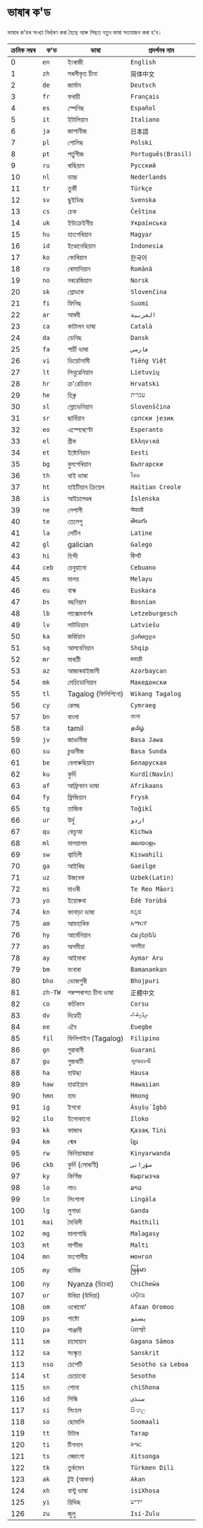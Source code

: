 # ভাষাৰ ক'ড

ভাষাৰ ক’ডৰ সংখ্যা নিৰ্ধাৰণ কৰা হৈছে আৰু পিছত নতুন ভাষা সংযোজন কৰা হ’ব।

| ক্ৰমিক নম্বৰ | ক'ড | ভাষা | প্ৰদৰ্শনৰ নাম |
| - | - | - | - |
| 0 | `en` | ইংৰাজী | `English` |
| 1 | `zh` | সৰলীকৃত চীনা | `简体中文` |
| 2 | `de` | জাৰ্মান | `Deutsch` |
| 3 | `fr` | ফৰাচী | `Français` |
| 4 | `es` | স্পেনিছ | `Español` |
| 5 | `it` | ইটালিয়ান | `Italiano` |
| 6 | `ja` | জাপানীজ | `日本語` |
| 7 | `pl` | পোলিছ | `Polski` |
| 8 | `pt` | পৰ্তুগীজ | `Português(Brasil)` |
| 9 | `ru` | ৰাছিয়ান | `Русский` |
| 10 | `nl` | ডাচ্চ | `Nederlands` |
| 11 | `tr` | তুৰ্কী | `Türkçe` |
| 12 | `sv` | ছুইডিছ | `Svenska` |
| 13 | `cs` | চেক | `Čeština` |
| 14 | `uk` | ইউক্ৰেইনীয় | `Українська` |
| 15 | `hu` | হাংগেৰিয়ান | `Magyar` |
| 16 | `id` | ইণ্ডোনেছিয়ান | `Indonesia` |
| 17 | `ko` | কোৰিয়ান | `한국어` |
| 18 | `ro` | ৰোমানিয়ান | `Română` |
| 19 | `no` | নৰৱেজিয়ান | `Norsk` |
| 20 | `sk` | শ্লোভাক | `Slovenčina` |
| 21 | `fi` | ফিনিছ | `Suomi` |
| 22 | `ar` | আৰবী | `العربية` |
| 23 | `ca` | কাটালন ভাষা | `Català` |
| 24 | `da` | ডেনিছ | `Dansk` |
| 25 | `fa` | পাৰ্চী ভাষা | `فارسی` |
| 26 | `vi` | ভিয়েটনামী | `Tiếng Việt` |
| 27 | `lt` | লিথুৱেনিয়ান | `Lietuvių` |
| 28 | `hr` | ক্ৰ'ৱেচিয়ান | `Hrvatski` |
| 29 | `he` | হিব্ৰু | `עברית` |
| 30 | `sl` | স্লোভেনিয়ান | `Slovenščina` |
| 31 | `sr` | ছাৰ্বিয়ান | `српски језик` |
| 32 | `eo` | এস্পেৰেণ্টো | `Esperanto` |
| 33 | `el` | গ্ৰীক | `Ελληνικά` |
| 34 | `et` | ইষ্টোনিয়ান | `Eesti` |
| 35 | `bg` | বুলগেৰিয়ান | `Български` |
| 36 | `th` | থাই ভাষা | `ไทย` |
| 37 | `ht` | হাইটিয়ান ক্ৰিয়েল | `Haitian Creole` |
| 38 | `is` | আইচলেণ্ডৰ | `Íslenska` |
| 39 | `ne` | নেপালী | `नेपाली` |
| 40 | `te` | তেলেগু | `తెలుగు` |
| 41 | `la` | লেটিন | `Latine` |
| 42 | `gl` | galician | `Galego` |
| 43 | `hi` | হিন্দী | `हिन्दी` |
| 44 | `ceb` | চেবুয়ানো | `Cebuano` |
| 45 | `ms` | মালয় | `Melayu` |
| 46 | `eu` | বাস্ক | `Euskara` |
| 47 | `bs` | বছনিয়ান | `Bosnian` |
| 48 | `lb` | লাক্সেমবাৰ্গৰ | `Letzeburgesch` |
| 49 | `lv` | লাটভিয়ান | `Latviešu` |
| 50 | `ka` | জৰ্জিয়ান | `ქართული` |
| 51 | `sq` | আলবেনিয়ান | `Shqip` |
| 52 | `mr` | মাৰাঠী | `मराठी` |
| 53 | `az` | আজাৰবাইজানী | `Azərbaycan` |
| 54 | `mk` | মেচিডোনিয়ান | `Македонски` |
| 55 | `tl` | Tagalog (ফিলিপিনো) | `Wikang Tagalog` |
| 56 | `cy` | ৱেলছ | `Cymraeg` |
| 57 | `bn` | বাংলা | `বাংলা` |
| 58 | `ta` | tamil | `தமிழ்` |
| 59 | `jv` | জাভানীজ | `Basa Jawa` |
| 60 | `su` | চুণ্ডানীজ | `Basa Sunda` |
| 61 | `be` | বেলাৰুছিয়ান | `Беларуская` |
| 62 | `ku` | কুৰ্দি | `Kurdî(Navîn)` |
| 63 | `af` | আফ্ৰিকান ভাষা | `Afrikaans` |
| 64 | `fy` | ফ্ৰিজিয়ান | `Frysk` |
| 65 | `tg` | তাজিক | `Toğikī` |
| 66 | `ur` | উৰ্দু | `اردو` |
| 67 | `qu` | কেচুআ | `Kichwa` |
| 68 | `ml` | মালয়ালম | `മലയാളം` |
| 69 | `sw` | শ্বাহিলী | `Kiswahili` |
| 70 | `ga` | আইৰিছ | `Gaeilge` |
| 71 | `uz` | উজবেক | `Uzbek(Latin)` |
| 72 | `mi` | মাওৰী | `Te Reo Māori` |
| 73 | `yo` | ইয়োৰুবা | `Èdè Yorùbá` |
| 74 | `kn` | কানাড়া ভাষা | `ಕನ್ನಡ` |
| 75 | `am` | আমহাৰিক | `አማርኛ` |
| 76 | `hy` | আৰ্মেনিয়ান | `Հայերեն` |
| 77 | `as` | অসমীয়া | `অসমীয়া` |
| 78 | `ay` | আইমাৰা | `Aymar Aru` |
| 79 | `bm` | বংবাৰা | `Bamanankan` |
| 80 | `bho` | ভোজপুৰী | `Bhojpuri` |
| 81 | `zh-TW` | পৰম্পৰাগত চীনা ভাষা | `正體中文` |
| 82 | `co` | কৰ্চিকান | `Corsu` |
| 83 | `dv` | দিৱেহী | `ދިވެހިބަސް` |
| 84 | `ee` | এবৈ | `Eʋegbe` |
| 85 | `fil` | ফিলিপাইন (Tagalog) | `Filipino` |
| 86 | `gn` | গুৱাৰানী | `Guarani` |
| 87 | `gu` | গুজৰাটী | `ગુજરાતી` |
| 88 | `ha` | হাউছা | `Hausa` |
| 89 | `haw` | হাৱাইয়ান | `Hawaiian` |
| 90 | `hmn` | হমং | `Hmong` |
| 91 | `ig` | ইগবো | `Ásụ̀sụ́ Ìgbò` |
| 92 | `ilo` | ইলোকানো | `Iloko` |
| 93 | `kk` | কাজাখ | `Қазақ Тілі` |
| 94 | `km` | খ্মেৰ | `ខ្មែរ` |
| 95 | `rw` | কিনিয়াৰৱাণ্ডা | `Kinyarwanda` |
| 96 | `ckb` | কুৰ্দি (সোৰাণী) | `سۆرانی` |
| 97 | `ky` | কিৰ্গিজ | `Кыргызча` |
| 98 | `lo` | লাও | `ລາວ` |
| 99 | `ln` | লিংগালা | `Lingála` |
| 100 | `lg` | লুগাণ্ডা | `Ganda` |
| 101 | `mai` | মৈথিলী | `Maithili` |
| 102 | `mg` | মালাগাছি | `Malagasy` |
| 103 | `mt` | মাল্টীজ | `Malti` |
| 104 | `mn` | মংগোলীয় | `монгол` |
| 105 | `my` | বাৰ্মিজ | `မြန်မာ` |
| 106 | `ny` | Nyanza (চিচেৱা) | `ChiCheŵa` |
| 107 | `or` | উৰিয়া (উদিয়া) | `ଓଡ଼ିଆ` |
| 108 | `om` | ওৰোমো' | `Afaan Oromoo` |
| 109 | `ps` | পাষ্টো | `پښتو` |
| 110 | `pa` | পাঞ্জাবী | `ਪੰਜਾਬੀ` |
| 111 | `sm` | চামোয়ান | `Gagana Sāmoa` |
| 112 | `sa` | সংস্কৃত | `Sanskrit` |
| 113 | `nso` | চেপেটি | `Sesotho sa Leboa` |
| 114 | `st` | চেচোথো | `Sesotho` |
| 115 | `sn` | শোনা | `chiShona` |
| 116 | `sd` | সিন্ধি | `سنڌي` |
| 117 | `si` | সিংহল | `සිංහල` |
| 118 | `so` | ছোমালি | `Soomaali` |
| 119 | `tt` | টাটাৰ | `Татар` |
| 120 | `ti` | টিগনান | `ትግር` |
| 121 | `ts` | ড্জোংগা | `Xitsonga` |
| 122 | `tk` | তুৰ্কমেন | `Türkmen Dili` |
| 123 | `ak` | টুই (আকন) | `Akan` |
| 124 | `xh` | বান্টু ভাষা | `isiXhosa` |
| 125 | `yi` | য়িদ্দিছ | `ייִדיש` |
| 126 | `zu` | জুলু | `Isi-Zulu` |